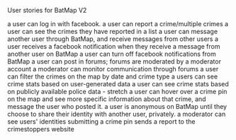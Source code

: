User stories for BatMap V2

a user can log in with facebook.
a user can report a crime/multiple crimes
a user can see the crimes they have reported in a list
a user can message another user through BatMap, and receive messages from other users
a user receives a facebook notification when they receive a message from another user on BatMap
a user can turn off facebook notifications from BatMap
a user can post in forums; forums are moderated by a moderator account
a moderator can monitor communication through forums
a user can filter the crimes on the map by date and crime type
a users can see crime stats based on user-generated data
a user can see crime stats based on publicly available police data - stretch
a user can hover over a crime pin on the map and see more specific information about that crime, and message the user who posted it.
a user is anonymous on BatMap until they choose to share their identity with another user, privately.
a moderator can see users' identities
submitting a crime pin sends a report to the crimestoppers website